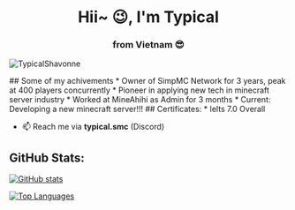 <h1 align="center">Hii~ 😉, I'm Typical</h1>
<h3 align="center">from Vietnam 😎</h3>

<p align="left"> <img src="https://komarev.com/ghpvc/?username=TypicalShavonne&label=Profile%20views&color=0e75b6&style=flat" alt="TypicalShavonne" /> </p>
## Some of my achivements
* Owner of SimpMC Network for 3 years, peak at 400 players concurrently
* Pioneer in applying new tech in minecraft server industry
* Worked at MineAhihi as Admin for 3 months
* Current: Developing a new minecraft server!!!
## Certificates:
* Ielts 7.0 Overall

- 📫 Reach me via **typical.smc** (Discord)

## GitHub Stats:
[![GitHub stats](https://github-readme-stats.vercel.app/api?username=QuanTrieuPCYT&theme=tokyonight&hide_border=true)](https://qtpc.tech)

[![Top Languages](https://github-readme-stats.vercel.app/api/top-langs/?username=QuanTrieuPCYT&theme=tokyonight&layout=compact&hide_border=true)](https://qtpc.tech)
